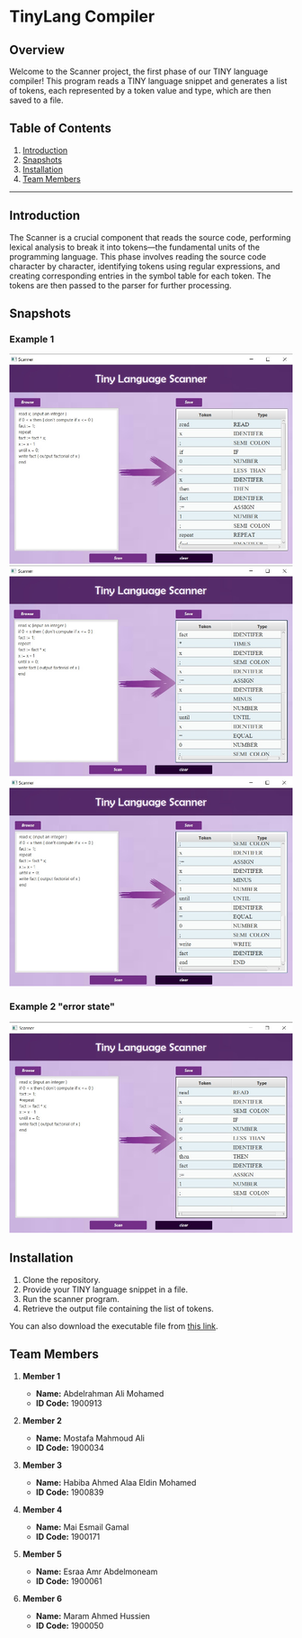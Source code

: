 # TinyLang Compiler

## Overview
Welcome to the Scanner project, the first phase of our TINY language compiler! This program reads a TINY language snippet and generates a list of tokens, each represented by a token value and type, which are then saved to a file.

## Table of Contents

1. [Introduction](#introduction)
2. [Snapshots](#snapshots)
3. [Installation](#installation)
4. [Team Members](#team-members)

---

## Introduction

The Scanner is a crucial component that reads the source code, performing lexical analysis to break it into tokens—the fundamental units of the programming language. This phase involves reading the source code character by character, identifying tokens using regular expressions, and creating corresponding entries in the symbol table for each token. The tokens are then passed to the parser for further processing.

## Snapshots

### Example 1
![Snapshot 1](snapshot_1.jpg)
![Snapshot 2](snapshot_2.jpg)
![Snapshot 3](snapshot_3.jpg)
### Example 2 "error state"
![Snapshot 4](snapshot_4.jpg)

## Installation
1. Clone the repository.
2. Provide your TINY language snippet in a file.
3. Run the scanner program.
4. Retrieve the output file containing the list of tokens.

You can also download the executable file from [this link]([https://drive.google.com/drive/folders/19QofUxse8PqLLCcGYmsMiqdStRp7p1oF?usp=sharing](https://drive.google.com/drive/folders/1xX0IYw1hvXG0Eqq4dF2A-MG6Z8NWVt3C?usp=sharing)).

## Team Members

1. **Member 1**
   - **Name:** Abdelrahman Ali Mohamed
   - **ID Code:** 1900913

2. **Member 2**
   - **Name:** Mostafa Mahmoud Ali
   - **ID Code:** 1900034 

3. **Member 3**
   - **Name:** Habiba Ahmed Alaa Eldin Mohamed
   - **ID Code:** 1900839

4. **Member 4**
   - **Name:** Mai Esmail Gamal
   - **ID Code:** 1900171

5. **Member 5**
   - **Name:** Esraa Amr Abdelmoneam
   - **ID Code:** 1900061
6. **Member 6**
   - **Name:** Maram Ahmed Hussien
   - **ID Code:** 1900050
